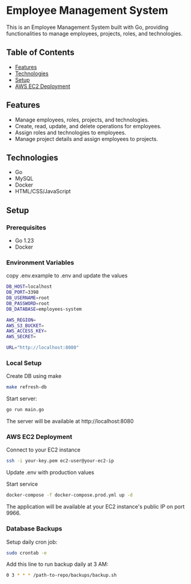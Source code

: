 # Employee Management System

This is an Employee Management System built with Go, providing functionalities to manage employees, projects, roles, and technologies.

## Table of Contents

- [Features](#features)
- [Technologies](#technologies)
- [Setup](#setup)
- [AWS EC2 Deployment](#aws-ec2-deployment)

## Features

- Manage employees, roles, projects, and technologies.
- Create, read, update, and delete operations for employees.
- Assign roles and technologies to employees.
- Manage project details and assign employees to projects.

## Technologies

- Go
- MySQL
- Docker
- HTML/CSS/JavaScript


## Setup

### Prerequisites

- Go 1.23
- Docker


### Environment Variables

copy .env.example to .env and update the values

```bash
DB_HOST=localhost
DB_PORT=3398
DB_USERNAME=root
DB_PASSWORD=root
DB_DATABASE=employees-system

AWS_REGION=
AWS_S3_BUCKET=
AWS_ACCESS_KEY=
AWS_SECRET=

URL="http://localhost:8080"
```

### Local Setup


Create DB using make
```bash
make refresh-db
```

Start server:
```bash
go run main.go
```

The server will be available at http://localhost:8080

### AWS EC2 Deployment

Connect to your EC2 instance
```bash
ssh -i your-key.pem ec2-user@your-ec2-ip
```

Update .env with production values



Start service
```bash
docker-compose -f docker-compose.prod.yml up -d
```

The application will be available at your EC2 instance's public IP on port 9966.

### Database Backups


Setup daily cron job:
```bash
sudo crontab -e
```

Add this line to run backup daily at 3 AM:
```bash
0 3 * * * /path-to-repo/backups/backup.sh
```